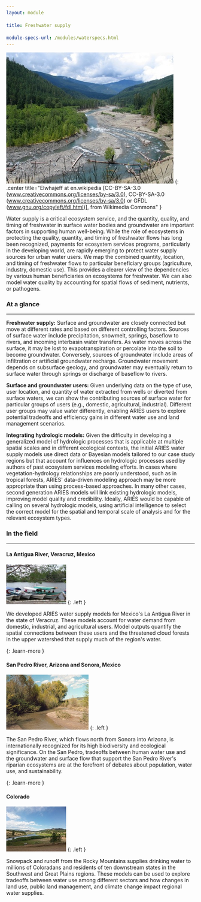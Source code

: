 ```yaml
---
layout: module

title: Freshwater supply

module-specs-url: /modules/waterspecs.html
---
```

<div id="module-intro" markdown="1">

![](/images/Elwha_River_-_Humes_Ranch_Area2.jpg)
{: .center title="Elwhajeff at en.wikipedia [CC-BY-SA-3.0 (www.creativecommons.org/licenses/by-sa/3.0), CC-BY-SA-3.0 (www.creativecommons.org/licenses/by-sa/3.0) or GFDL (www.gnu.org/copyleft/fdl.html)], from Wikimedia Commons" }

Water supply is a critical ecosystem service, and the quantity,
quality, and timing of freshwater in surface water bodies and
groundwater are important factors in supporting human well-being.
While the role of ecosystems in protecting the quality, quantity, and
timing of freshwater flows has long been recognized, payments for
ecosystem services programs, particularly in the developing world, are
rapidly emerging to protect water supply sources for urban water
users.  We map the combined quantity, location, and timing of
freshwater flows to particular beneficiary groups (agriculture,
industry, domestic use).  This provides a clearer view of the
dependencies by various human beneficiaries on ecosystems for
freshwater.  We can also model water quality by accounting for spatial
flows of sediment, nutrients, or pathogens.

</div>

<div id="module-at-a-glance" markdown="1">

### At a glance
----------------

**Freshwater supply:** Surface and groundwater are closely connected
but move at different rates and based on different controlling
factors.  Sources of surface water include precipitation, snowmelt,
springs, baseflow to rivers, and incoming interbasin water
transfers. As water moves across the surface, it may be lost to
evapotranspiration or percolate into the soil to become groundwater.
Conversely, sources of groundwater include areas of infiltration or
artificial groundwater recharge.  Groundwater movement depends on
subsurface geology, and groundwater may eventually return to surface
water through springs or discharge of baseflow to rivers.

**Surface and groundwater users:** Given underlying data on the type
of use, user location, and quantity of water extracted from wells or
diverted from surface waters, we can show the contributing sources of
surface water for particular groups of users (e.g., domestic,
agricultural, industrial).  Different user groups may value water
differently, enabling ARIES users to explore potential tradeoffs and
efficiency gains in different water use and land management scenarios.

**Integrating hydrologic models:** Given the difficulty in developing
a generalized model of hydrologic processes that is applicable at
multiple spatial scales and in different ecological contexts, the
initial ARIES water supply models use direct data or Bayesian models
tailored to our case study regions but that account for influences on
hydrologic processes used by authors of past ecosystem services
modeling efforts.  In cases where vegetation-hydrology relationships
are poorly understood, such as in tropical forests, ARIES' data-driven
modeling approach may be more appropriate than using process-based
approaches.  In many other cases, second generation ARIES models will
link existing hydrologic models, improving model quality and
credibility. Ideally, ARIES would be capable of calling on several
hydrologic models, using artificial intelligence to select the correct
model for the spatial and temporal scale of analysis and for the
relevant ecosystem types.

</div>

<div id="module-in-the-field" markdown="1">

### In the field
-----------------

#### La Antigua River, Veracruz, Mexico

![La Antigua Photo by Jen Harrison-Cox](/images/veracruz-la_Antigua_075.jpg)
{: .left }

We developed ARIES water supply models for Mexico's La Antigua River
in the state of Veracruz.  These models account for water demand from
domestic, industrial, and agricultural users.  Model outputs quantify
the spatial connections between these users and the threatened cloud
forests in the upper watershed that supply much of the region's
water.

[ ](/case_studies/veracruz.html)
{: .learn-more }

#### San Pedro River, Arizona and Sonora, Mexico

![](/images/san_pedrokb2.jpg)
{: .left }

The San Pedro River, which flows north from Sonora into Arizona, is
internationally recognized for its high biodiversity and ecological
significance.  On the San Pedro, tradeoffs between human water use and
the groundwater and surface flow that support the San Pedro River's
riparian ecosystems are at the forefront of debates about population,
water use, and sustainability.

[ ](/case_studies/sanpedro.html)
{: .learn-more }

#### Colorado

![](/images/SouthPlatte.jpg)
{: .left }

Snowpack and runoff from the Rocky Mountains supplies drinking water
to millions of Coloradans and residents of ten downstream states in
the Southwest and Great Plains regions. These models can be used to
explore tradeoffs between water use among different sectors and how
changes in land use, public land management, and climate change impact
regional water supplies.

</div>
